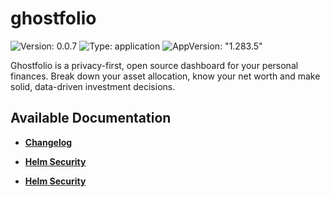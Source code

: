 # ghostfolio

![Version: 0.0.7](https://img.shields.io/badge/Version-0.0.7-informational?style=flat-square) ![Type: application](https://img.shields.io/badge/Type-application-informational?style=flat-square) ![AppVersion: "1.283.5"](https://img.shields.io/badge/AppVersion-"1.283.5"-informational?style=flat-square)

Ghostfolio is a privacy-first, open source dashboard for your personal finances. Break down your asset allocation, know your net worth and make solid, data-driven investment decisions.

## Available Documentation

- [**Changelog**](CHANGELOG)

- [**Helm Security**](container-security)

- [**Helm Security**](helm-security)

